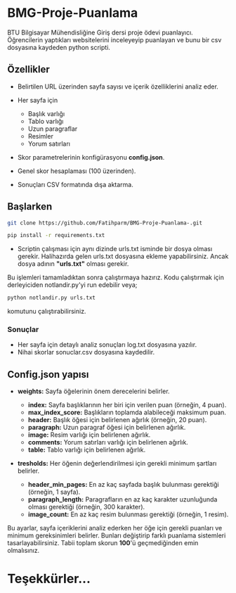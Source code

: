 # BMG-Proje-Puanlama
BTU Bilgisayar Mühendisliğine Giriş dersi proje ödevi puanlayıcı. Öğrencilerin yaptıkları websitelerini inceleyeyip puanlayan ve bunu bir csv dosyasına kaydeden python scripti.

## Özellikler

- Belirtilen URL üzerinden sayfa sayısı ve içerik özelliklerini analiz eder.

- Her sayfa için
  - Başlık varlığı
  - Tablo varlığı
  - Uzun paragraflar
  - Resimler
  - Yorum satırları
- Skor parametrelerinin konfigürasyonu **config.json**.
- Genel skor hesaplaması (100 üzerinden).
- Sonuçları CSV formatında dışa aktarma.

## Başlarken

```bash
git clone https://github.com/Fatihparm/BMG-Proje-Puanlama-.git

pip install -r requirements.txt
```

- Scriptin çalışması için aynı dizinde urls.txt isminde bir dosya olması gerekir. Halihazırda gelen urls.txt dosyasına ekleme yapabilirsiniz. Ancak dosya adının **"urls.txt"** olması gerekir.

Bu işlemleri tamamladıktan sonra çalıştırmaya hazırız. Kodu çalıştırmak için derleyiciden notlandir.py'yi run edebilir veya;

```bash
python notlandir.py urls.txt
```
komutunu çalıştırabilirsiniz.

### Sonuçlar

- Her sayfa için detaylı analiz sonuçları log.txt dosyasına yazılır.
- Nihai skorlar sonuclar.csv dosyasına kaydedilir.

## Config.json yapısı

- **weights:** Sayfa öğelerinin önem derecelerini belirler.

    - **index:** Sayfa başlıklarının her biri için verilen puan (örneğin, 4 puan).
    - **max_index_score:** Başlıkların toplamda alabileceği maksimum puan.
    - **header:** Başlık öğesi için belirlenen ağırlık (örneğin, 20 puan).
    - **paragraph:** Uzun paragraf öğesi için belirlenen ağırlık.
    - **image:** Resim varlığı için belirlenen ağırlık.
    - **comments:** Yorum satırları varlığı için belirlenen ağırlık.
    - **table:** Tablo varlığı için belirlenen ağırlık.
- **tresholds:** Her öğenin değerlendirilmesi için gerekli minimum şartları belirler.

    - **header_min_pages:** En az kaç sayfada başlık bulunması gerektiği (örneğin, 1 sayfa).
    - **paragraph_length:** Paragrafların en az kaç karakter uzunluğunda olması gerektiği (örneğin, 300 karakter).
    - **image_count:** En az kaç resim bulunması gerektiği (örneğin, 1 resim).

Bu ayarlar, sayfa içeriklerini analiz ederken her öğe için gerekli puanları ve minimum gereksinimleri belirler. Bunları değiştirip farklı puanlama sistemleri tasarlayabilirsiniz. Tabii toplam skorun **100**'ü geçmediğinden emin olmalısınız.

# Teşekkürler...

